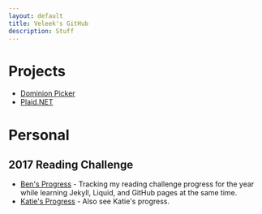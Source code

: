 ```yaml
---
layout: default
title: Veleek's GitHub
description: Stuff
---
```


# Projects

* [Dominion Picker](/DominionPicker)
* [Plaid.NET](https://github.com/veleek/plaid-net)

# Personal 

## 2017 Reading Challenge
* [Ben's Progress](ReadingChallenge) - Tracking my reading challenge progress for the year while learning Jekyll, Liquid, and GitHub pages at the same time.
* [Katie's Progress](katie-reading-challenge) - Also see Katie's progress.
